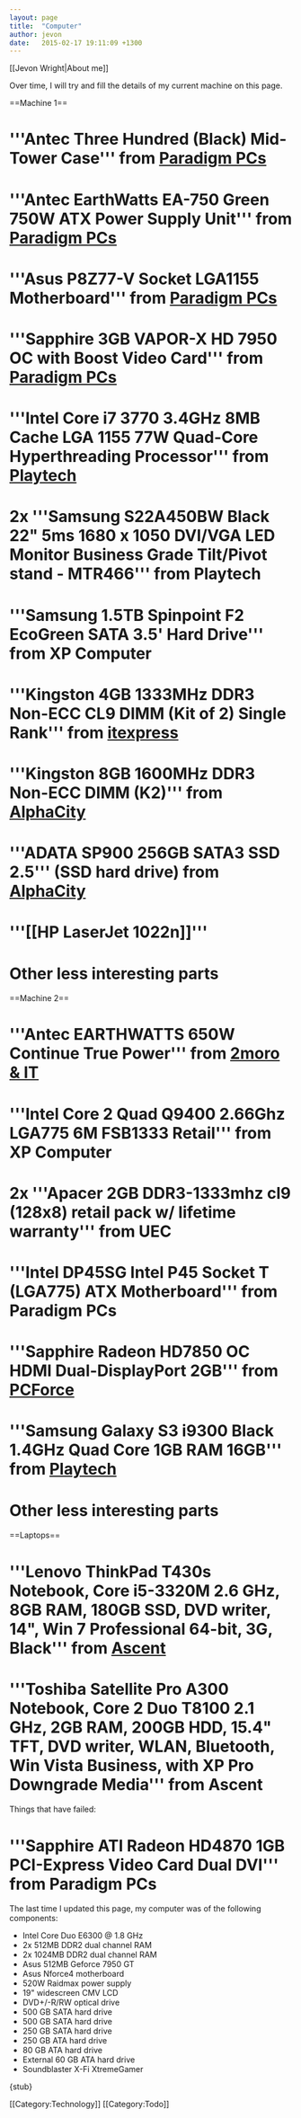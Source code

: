 ```yaml
---
layout: page
title:  "Computer"
author: jevon
date:   2015-02-17 19:11:09 +1300
---
```


[[Jevon Wright|About me]]

Over time, I will try and fill the details of my current machine on this page.

==Machine 1==

# '''Antec Three Hundred (Black) Mid-Tower Case''' from <a href="http://www.pp.co.nz/products.php?pp_id=AA06578">Paradigm PCs</a>
# '''Antec EarthWatts EA-750 Green 750W ATX Power Supply Unit''' from <a href="http://www.pp.co.nz/products.php?pp_id=AA31697">Paradigm PCs</a>
# '''Asus P8Z77-V Socket LGA1155 Motherboard''' from <a href="http://www.pp.co.nz/products.php?pp_id=AA36301">Paradigm PCs</a>
# '''Sapphire 3GB VAPOR-X HD 7950 OC with Boost Video Card''' from <a href="http://www.pp.co.nz/products.php?pp_id=AA39957">Paradigm PCs</a>
# '''Intel Core i7 3770 3.4GHz 8MB Cache LGA 1155 77W Quad-Core Hyperthreading Processor''' from <a href="http://www.playtech.co.nz/afa.asp?idWebPage=39235&CATID=17&ID=17394&SID=712334944">Playtech</a>
# 2x '''Samsung S22A450BW Black 22" 5ms 1680 x 1050 DVI/VGA LED Monitor Business Grade Tilt/Pivot stand - MTR466''' from Playtech
# '''Samsung 1.5TB Spinpoint F2 EcoGreen SATA 3.5' Hard Drive''' from XP Computer
# '''Kingston 4GB 1333MHz DDR3 Non-ECC CL9 DIMM (Kit of 2) Single Rank''' from <a href="http://www.itexpress.co.nz/epages/shop.sf/?ObjectPath=/Shops/itexpress/Products/57947">itexpress</a>
# '''Kingston 8GB 1600MHz DDR3 Non-ECC DIMM (K2)''' from <a href="http://www.alphacity.co.nz/index.php?main_page=product_info&cPath=117_312_120&products_id=101620">AlphaCity</a>
# '''ADATA SP900 256GB SATA3 SSD 2.5''' (SSD hard drive) from <a href="http://www.alphacity.co.nz/index.php?main_page=product_info&cPath=39_46&products_id=104151">AlphaCity</a>
# '''[[HP LaserJet 1022n]]'''
# Other less interesting parts

==Machine 2==

# '''Antec EARTHWATTS 650W Continue True Power''' from <a href="http://www.2moroit.co.nz/product-antec_earthwatts_650w_continue_true_power-11848">2moro & IT</a>
# '''Intel Core 2 Quad Q9400 2.66Ghz LGA775 6M FSB1333 Retail''' from XP Computer
# 2x '''Apacer 2GB DDR3-1333mhz cl9 (128x8) retail pack w/ lifetime warranty''' from UEC
# '''Intel DP45SG Intel P45 Socket T (LGA775) ATX Motherboard''' from Paradigm PCs
# '''Sapphire Radeon HD7850 OC HDMI Dual-DisplayPort 2GB''' from <a href="http://www.pcforce.co.nz/index.php?main_page=product_info&cPath=26&products_id=2095">PCForce</a>
# '''Samsung Galaxy S3 i9300 Black 1.4GHz Quad Core 1GB RAM 16GB''' from <a href="http://www.playtech.co.nz/afawcs0139235/CATID=548/ID=19016/SID=438565600/productdetails.html">Playtech</a>
# Other less interesting parts

==Laptops==

# '''Lenovo ThinkPad T430s Notebook, Core i5-3320M 2.6 GHz, 8GB RAM, 180GB SSD, DVD writer, 14", Win 7 Professional 64-bit, 3G, Black''' from <a href="http://www.ascent.co.nz/productspecification.aspx?ItemID=406967">Ascent</a>
# '''Toshiba Satellite Pro A300 Notebook, Core 2 Duo T8100 2.1 GHz, 2GB RAM, 200GB HDD, 15.4" TFT, DVD writer, WLAN, Bluetooth, Win Vista Business, with XP Pro Downgrade Media''' from Ascent

Things that have failed:

# '''Sapphire ATI Radeon HD4870 1GB PCI-Express Video Card Dual DVI''' from Paradigm PCs

The last time I updated this page, my computer was of the following components:

* Intel Core Duo E6300 @ 1.8 GHz
* 2x 512MB DDR2 dual channel RAM
* 2x 1024MB DDR2 dual channel RAM
* Asus 512MB Geforce 7950 GT
* Asus Nforce4 motherboard
* 520W Raidmax power supply
* 19" widescreen CMV LCD
* DVD+/-R/RW optical drive
* 500 GB SATA hard drive
* 500 GB SATA hard drive
* 250 GB SATA hard drive
* 250 GB ATA hard drive
* 80 GB ATA hard drive
* External 60 GB ATA hard drive
* Soundblaster X-Fi XtremeGamer

{stub}

[[Category:Technology]]
[[Category:Todo]]